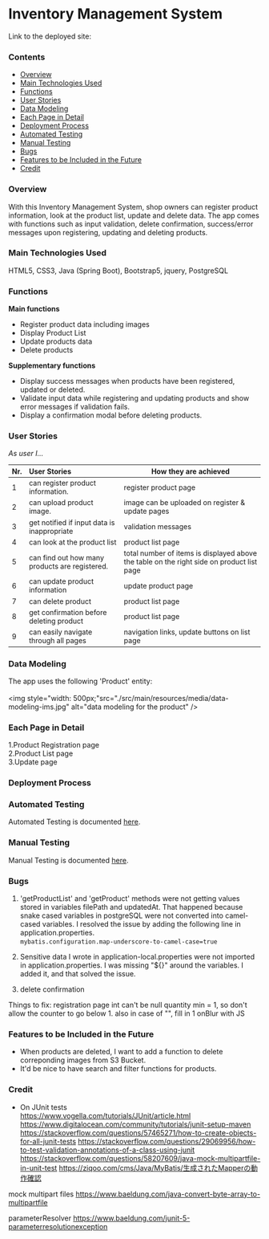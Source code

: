 # Inventory Management System

Link to the deployed site:

### Contents
- [Overview](#overview)
- [Main Technologies Used](#main-technologies-used)
- [Functions](#functions)
- [User Stories](#user-stories)
- [Data Modeling](#data-modeling)
- [Each Page in Detail](#each-page-in-detail)
- [Deployment Process](#deployment-process)
- [Automated Testing](#automated-testing)
- [Manual Testing](#manual-testing)
- [Bugs](#bugs)
- [Features to be Included in the Future](#features-to-be-included-in-the-future)
- [Credit](#credit)

### Overview
With this Inventory Management System, shop owners can register product information,
look at the product list, update and delete data.
The app comes with functions such as input validation, delete confirmation,
success/error messages upon registering, updating and deleting products.

### Main Technologies Used
HTML5, CSS3, Java (Spring Boot), Bootstrap5, jquery, PostgreSQL

### Functions
**Main functions**
- Register product data including images
- Display Product List
- Update products data
- Delete products

**Supplementary functions**
- Display success messages when products have been registered, updated or deleted.
- Validate input data while registering and updating products and show error messages
  if validation fails.
- Display a confirmation modal before deleting products.


### User Stories

*As user I...*

|Nr.| User Stories                               | How they are achieved |
| - | :----------------------------------------- | --------------------- |
| 1 | can register product information.          | register product page |
| 2 | can upload product image.                  | image can be uploaded on register & update pages |
| 3 | get notified if input data is inappropriate| validation messages  |
| 4 | can look at the product list               | product list page     |
| 5 | can find out how many products are registered. | total number of items is displayed above the table on the right side on product list page     |
| 6 | can update product information             | update product page   |
| 7 | can delete product                         | product list page     |
| 8 | get confirmation before deleting product   | product list   page   |
| 9 | can easily navigate through all pages      | navigation links, update buttons on list page |

### Data Modeling

The app uses the following 'Product' entity:<br>
<br>
<img style="width: 500px;"src="./src/main/resources/media/data-modeling-ims.jpg" alt="data modeling for the product" />

### Each Page in Detail

1.Product Registration page<br>
2.Product List page<br>
3.Update page<br>

### Deployment Process

### Automated Testing
Automated Testing is documented [here](./documents/AUTOMATED-TESTING.md).

### Manual Testing
Manual Testing is documented [here](./documents/MANUAL-TESTING.md).

### Bugs
1. 'getProductList' and 'getProduct' methods were not getting values stored in variables filePath and updatedAt.  That happened because snake cased variables in postgreSQL were not converted into camel-cased variables.  I resolved the issue by adding the following line in application.properties.<br>
`mybatis.configuration.map-underscore-to-camel-case=true`

2. Sensitive data I wrote in application-local.properties were not imported in application.properties.
I was missing "${}" around the variables.  I added it, and that solved the issue.

3. delete confirmation

Things to fix:
registration page
int can't be null
quantity min = 1, so don't allow the counter to go below 1.
also in case of "", fill in 1 onBlur with JS

### Features to be Included in the Future
- When products are deleted, I want to add a function to delete correponding images from S3 Bucket.
- It'd be nice to have search and filter functions for products.

### Credit

- On JUnit tests<br>
https://www.vogella.com/tutorials/JUnit/article.html
https://www.digitalocean.com/community/tutorials/junit-setup-maven
https://stackoverflow.com/questions/57465271/how-to-create-objects-for-all-junit-tests
https://stackoverflow.com/questions/29069956/how-to-test-validation-annotations-of-a-class-using-junit
https://stackoverflow.com/questions/58207609/java-mock-multipartfile-in-unit-test
https://ziqoo.com/cms/Java/MyBatis/生成されたMapperの動作確認

mock multipart files
https://www.baeldung.com/java-convert-byte-array-to-multipartfile

parameterResolver
https://www.baeldung.com/junit-5-parameterresolutionexception
